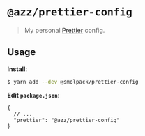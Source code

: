 # `@azz/prettier-config`

> My personal [Prettier](https://prettier.io) config.

## Usage

**Install**:

```bash
$ yarn add --dev @smolpack/prettier-config
```

**Edit `package.json`**:

```jsonc
{
  // ...
  "prettier": "@azz/prettier-config"
}
```
